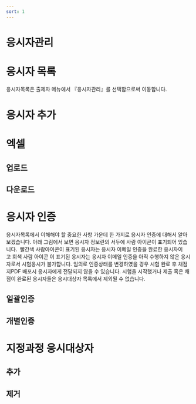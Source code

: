 ```yaml
---
sort: 1
---
```


# 응시자관리

# 응시자 목록
응시자목록은 출제자 메뉴에서 『응시자관리』를 선택함으로써 이동합니다.
# 응시자 추가

# 엑셀

## 업로드

## 다운로드

# 응시자 인증
응시자목록에서 이해해야 할 중요한 사항 가운데 한 가지로 응시자 인증에 대해서 알아보겠습니다. 아래 그림에서 보면 응시자 정보란의 서두에 사람 아이콘이 표기되어 있습니다.  빨간색 사람아이콘이 표기된 응시자는 응시자 이메일 인증을 완료한 응시자이고 회색 사람 아이콘 이 표기된 응시자는 응시자 이메일 인증을 아직 수행하지 않은 응시자로서 시험응시가 불가합니다.
임의로 인증상태를 변경하였을 경우 시험 완료 후 채점지PDF 배포시 응시자에게 전달되지 않을 수 있습니다.
시험을 시작했거나 제출 혹은 채점이 완료된 응시자들은 응시대상자 목록에서 제외될 수 없습니다. 

## 일괄인증

## 개별인증

# 지정과정 응시대상자

## 추가

## 제거
